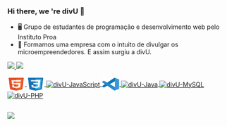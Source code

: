 ### Hi there, we 're divU 🖖

- 🖥️ Grupo de estudantes de programação e desenvolvimento web pelo Instituto Proa
- 💼 Formamos uma empresa com o intuito de divulgar os microempreendedores. E assim surgiu a divU.

 <div>
  <a href="https://github.com/Lop3sPedro">
  <img height="140em" src="https://github-readme-stats.vercel.app/api?username=DDdivU&show_icons=true&theme=tokyonight&include_all_commits=true&count_private=true">
  <img height="140em" src="https://github-readme-stats.vercel.app/api/top-langs/?username=DDdivU&layout=compact&langs_count=7&theme=tokyonight"/>
</div>
  
  <div style="display: inline_block"><br>
   <img align="center" alt="divU-HTML" height="30" width="40" src="https://raw.githubusercontent.com/devicons/devicon/master/icons/html5/html5-original.svg">
   <img align="center" alt="divU-CSS" height="30" width="40" src="https://raw.githubusercontent.com/devicons/devicon/master/icons/css3/css3-original.svg">
   <img align="center" alt="divU-JavaScript" height="30" width="40" src="https://cdn.jsdelivr.net/gh/devicons/devicon/icons/javascript/javascript-original.svg"> 
   <img align="center" alt="divU-Vs" height="30" width="40" src="https://raw.githubusercontent.com/devicons/devicon/master/icons/vscode/vscode-original.svg">
   <img align="center" alt="divU-Java" height="30" width="40" src="https://cdn.jsdelivr.net/gh/devicons/devicon/icons/java/java-original.svg"> 
   <img align="center" alt="divU-MySQL" height="30" width="40" src="https://cdn.jsdelivr.net/gh/devicons/devicon/icons/mysql/mysql-original.svg"> 
   <img align="center" alt="divU-PHP" height="30" width="40" src="https://cdn.jsdelivr.net/gh/devicons/devicon/icons/php/php-original.svg"> 
        
  </div>

  
  ##
  
 <div>
  <a href = "mailto:divu.divulgacao8@gmail.com"><img src="https://img.shields.io/badge/Gmail-D14836?style=for-the-badge&logo=gmail&logoColor=white" target="_blank"></a>
 
 </div>


